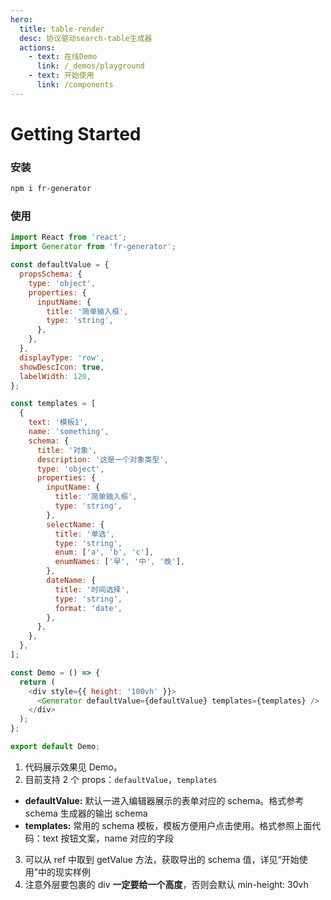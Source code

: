 ```yaml
---
hero:
  title: table-render
  desc: 协议驱动search-table生成器
  actions:
    - text: 在线Demo
      link: /_demos/playground
    - text: 开始使用
      link: /components
---
```


# Getting Started

### 安装

```bash
npm i fr-generator
```

### 使用

```js
import React from 'react';
import Generator from 'fr-generator';

const defaultValue = {
  propsSchema: {
    type: 'object',
    properties: {
      inputName: {
        title: '简单输入框',
        type: 'string',
      },
    },
  },
  displayType: 'row',
  showDescIcon: true,
  labelWidth: 120,
};

const templates = [
  {
    text: '模板1',
    name: 'something',
    schema: {
      title: '对象',
      description: '这是一个对象类型',
      type: 'object',
      properties: {
        inputName: {
          title: '简单输入框',
          type: 'string',
        },
        selectName: {
          title: '单选',
          type: 'string',
          enum: ['a', 'b', 'c'],
          enumNames: ['早', '中', '晚'],
        },
        dateName: {
          title: '时间选择',
          type: 'string',
          format: 'date',
        },
      },
    },
  },
];

const Demo = () => {
  return (
    <div style={{ height: '100vh' }}>
      <Generator defaultValue={defaultValue} templates={templates} />
    </div>
  );
};

export default Demo;
```

1. 代码展示效果见 Demo。
2. 目前支持 2 个 props：`defaultValue`，`templates`

- **defaultValue:** 默认一进入编辑器展示的表单对应的 schema。格式参考 schema 生成器的输出 schema
- **templates:** 常用的 schema 模板，模板方便用户点击使用。格式参照上面代码：text 按钮文案，name 对应的字段

3. 可以从 ref 中取到 getValue 方法，获取导出的 schema 值，详见“开始使用”中的现实样例
4. 注意外层要包裹的 div **一定要给一个高度**，否则会默认 min-height: 30vh

<code src='./Playground.jsx' className='hide-demo' />
